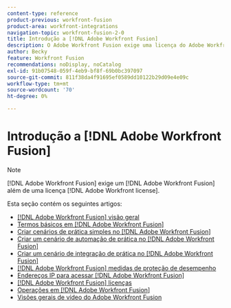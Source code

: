 ```yaml
---
content-type: reference
product-previous: workfront-fusion
product-area: workfront-integrations
navigation-topic: workfront-fusion-2-0
title: Introdução a [!DNL Adobe Workfront Fusion]
description: O Adobe Workfront Fusion exige uma licença do Adobe Workfront Fusion, além de uma licença do Adobe Workfront.
author: Becky
feature: Workfront Fusion
recommendations: noDisplay, noCatalog
exl-id: 91b07548-059f-4eb9-bf8f-69b0bc397097
source-git-commit: 811f38da4f91695ef0589dd10122b29d09e4e09c
workflow-type: tm+mt
source-wordcount: '70'
ht-degree: 0%

---
```


# Introdução a [!DNL Adobe Workfront Fusion]

>[!NOTE]
>
>[!DNL Adobe Workfront Fusion] exige um [!DNL Adobe Workfront Fusion] além de uma licença [!DNL Adobe Workfront license].

Esta seção contém os seguintes artigos:

* [[!DNL Adobe Workfront Fusion] visão geral](../../workfront-fusion/get-started/workfront-fusion-overview.md)
* [Termos básicos em [!DNL Adobe Workfront Fusion]](../../workfront-fusion/get-started/basic-terms.md)
* [Criar cenários de prática simples no [!DNL Adobe Workfront Fusion]](/help/quicksilver/workfront-fusion/get-started/build-practice-scenarios/create-practice-scenarios.md)
* [Criar um cenário de automação de prática no [!DNL Adobe Workfront Fusion]](../../workfront-fusion/get-started/create-a-practice-automation-scenario.md)
* [Criar um cenário de integração de prática no [!DNL Adobe Workfront Fusion]](../../workfront-fusion/get-started/create-a-practice-scenario.md)
* [[!DNL Adobe Workfront Fusion] medidas de proteção de desempenho](../../workfront-fusion/get-started/fusion-performance-guardrails.md)
* [Endereços IP para acessar [!DNL Adobe Workfront Fusion]](../../workfront-fusion/get-started/ip-addresses-for-fusion.md)
* [[!DNL Adobe Workfront Fusion] licenças](../../workfront-fusion/get-started/license-automation-vs-integration.md)
* [Operações em [!DNL Adobe Workfront Fusion]](../../workfront-fusion/get-started/operations-in-workfront-fusion.md)
* [Visões gerais de vídeo do Adobe Workfront Fusion](/help/quicksilver/workfront-fusion/get-started/fusion-basics-videos.md)
